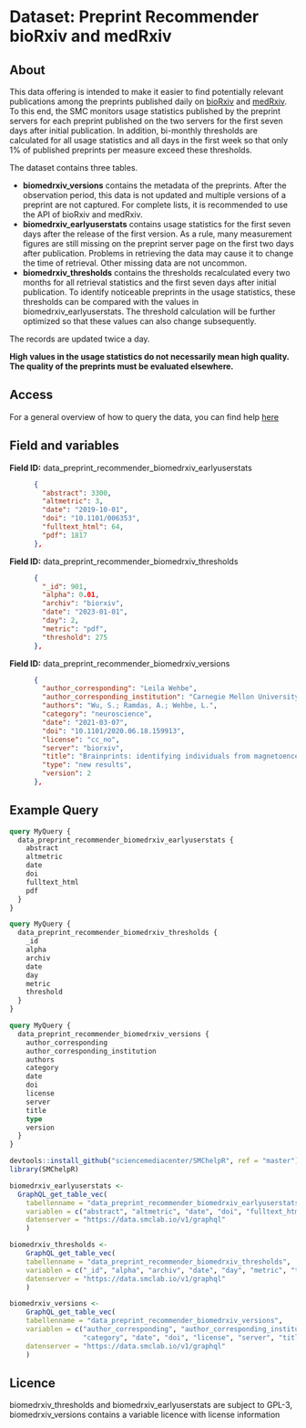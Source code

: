 # Dataset: Preprint Recommender bioRxiv and medRxiv


## About <a name = "about"></a>

This data offering is intended to make it easier to find potentially relevant publications among the preprints published daily on [bioRxiv](https://www.biorxiv.org/) and [medRxiv](https://www.medrxiv.org/). To this end, the SMC monitors usage statistics published by the preprint servers for each preprint published on the two servers for the first seven days after initial publication. In addition, bi-monthly thresholds are calculated for all usage statistics and all days in the first week so that only 1% of published preprints per measure exceed these thresholds.

The dataset contains three tables. 

* **biomedrxiv_versions** contains the metadata of the preprints. After the observation period, this data is not updated and multiple versions of a preprint are not captured. For complete lists, it is recommended to use the API of bioRxiv and medRxiv.
* **biomedrxiv_earlyuserstats** contains usage statistics for the first seven days after the release of the first version. As a rule, many measurement figures are still missing on the preprint server page on the first two days after publication. Problems in retrieving the data may cause it to change the time of retrieval. Other missing data are not uncommon.
* **biomedrxiv_thresholds** contains the thresholds recalculated every two months for all retrieval statistics and the first seven days after initial publication. To identify noticeable preprints in the usage statistics, these thresholds can be compared with the values in biomedrxiv_earlyuserstats. The threshold calculation will be further optimized so that these values can also change subsequently.

The records are updated twice a day.

**High values in the usage statistics do not necessarily mean high quality. The quality of the preprints must be evaluated elsewhere.**



## Access <a name = "access"></a>

For a general overview of how to query the data, you can find help [here](../README.md)

## Field and variables

**Field ID:** data_preprint_recommender_biomedrxiv_earlyuserstats

```JSON
      {
        "abstract": 3300,
        "altmetric": 3,
        "date": "2019-10-01",
        "doi": "10.1101/006353",
        "fulltext_html": 64,
        "pdf": 1817
      },
```


**Field ID:** data_preprint_recommender_biomedrxiv_thresholds

```JSON
      {
        "_id": 901,
        "alpha": 0.01,
        "archiv": "biorxiv",
        "date": "2023-01-01",
        "day": 2,
        "metric": "pdf",
        "threshold": 275
      },
```

**Field ID:** data_preprint_recommender_biomedrxiv_versions

```JSON
      {
        "author_corresponding": "Leila Wehbe",
        "author_corresponding_institution": "Carnegie Mellon University",
        "authors": "Wu, S.; Ramdas, A.; Wehbe, L.",
        "category": "neuroscience",
        "date": "2021-03-07",
        "doi": "10.1101/2020.06.18.159913",
        "license": "cc_no",
        "server": "biorxiv",
        "title": "Brainprints: identifying individuals from magnetoencephalograms",
        "type": "new results",
        "version": 2
      },
```

## Example Query

```GraphQL
query MyQuery {
  data_preprint_recommender_biomedrxiv_earlyuserstats {
    abstract
    altmetric
    date
    doi
    fulltext_html
    pdf
  }
}
```

```GraphQL
query MyQuery {
  data_preprint_recommender_biomedrxiv_thresholds {
    _id
    alpha
    archiv
    date
    day
    metric
    threshold
  }
}
```

```GraphQL
query MyQuery {
  data_preprint_recommender_biomedrxiv_versions {
    author_corresponding
    author_corresponding_institution
    authors
    category
    date
    doi
    license
    server
    title
    type
    version
  }
}
```

```R
devtools::install_github("sciencemediacenter/SMChelpR", ref = "master")
library(SMChelpR)

biomedrxiv_earlyuserstats <-
  GraphQL_get_table_vec(
    tabellenname = "data_preprint_recommender_biomedrxiv_earlyuserstats",
    variablen = c("abstract", "altmetric", "date", "doi", "fulltext_html", "pdf"), 
    datenserver = "https://data.smclab.io/v1/graphql"
    )

biomedrxiv_thresholds <-
    GraphQL_get_table_vec(
    tabellenname = "data_preprint_recommender_biomedrxiv_thresholds",
    variablen = c("_id", "alpha", "archiv", "date", "day", "metric", "threshold"), 
    datenserver = "https://data.smclab.io/v1/graphql"
    )

biomedrxiv_versions <-
    GraphQL_get_table_vec(
    tabellenname = "data_preprint_recommender_biomedrxiv_versions", 
    variablen = c("author_corresponding", "author_corresponding_institution", "authors", 
                  "category", "date", "doi", "license", "server", "title", "type", "version"), 
    datenserver = "https://data.smclab.io/v1/graphql"
    )

```

## Licence


biomedrxiv_thresholds and biomedrxiv_earlyuserstats are subject to GPL-3, biomedrxiv_versions contains a variable licence with license information


